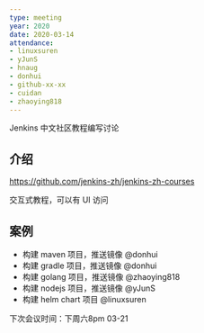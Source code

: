 ```yaml
---
type: meeting
year: 2020
date: 2020-03-14
attendance:
- linuxsuren
- yJunS
- hnaug
- donhui
- github-xx-xx
- cuidan
- zhaoying818
---
```


Jenkins 中文社区教程编写讨论

## 介绍
https://github.com/jenkins-zh/jenkins-zh-courses

交互式教程，可以有 UI 访问

## 案例
* 构建 maven 项目，推送镜像 @donhui
* 构建 gradle 项目，推送镜像 @donhui
* 构建 golang 项目，推送镜像 @zhaoying818
* 构建 nodejs 项目，推送镜像 @yJunS
* 构建 helm chart 项目 @linuxsuren

下次会议时间：下周六8pm 03-21
